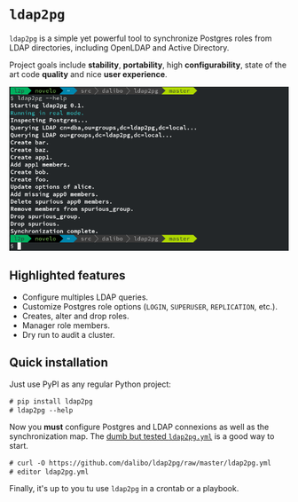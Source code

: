 <h1><code>ldap2pg</code></h1>

`ldap2pg` is a simple yet powerful tool to synchronize Postgres roles from LDAP
directories, including OpenLDAP and Active Directory.

Project goals include **stability**, **portability**, high **configurability**,
state of the art code **quality** and nice **user experience**.

![Screenshot](img/screenshot.png)


## Highlighted features

- Configure multiples LDAP queries.
- Customize Postgres role options (`LOGIN`, `SUPERUSER`, `REPLICATION`, etc.).
- Creates, alter and drop roles.
- Manager role members.
- Dry run to audit a cluster.


## Quick installation

Just use PyPI as any regular Python project:

``` console
# pip install ldap2pg
# ldap2pg --help
```

Now you **must** configure Postgres and LDAP connexions as well as the
synchronization map.
The
[dumb but tested `ldap2pg.yml`](https://github.com/dalibo/ldap2pg/blob/master/ldap2pg.yml) is
a good way to start.

``` console
# curl -O https://github.com/dalibo/ldap2pg/raw/master/ldap2pg.yml
# editor ldap2pg.yml
```

Finally, it's up to you tu use `ldap2pg` in a crontab or a playbook.
